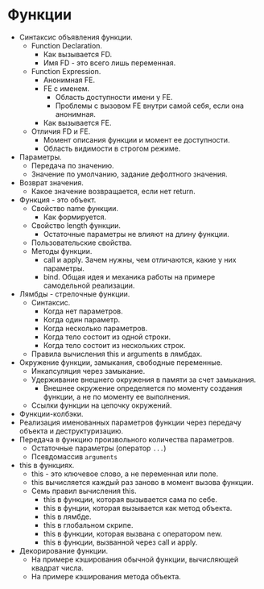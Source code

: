 # Функции

* Синтаксис объявления функции.
  * Function Declaration.
    * Как вызывается FD.
    * Имя FD - это всего лишь переменная.
  * Function Expression.
    * Анонимная FE.
    * FE с именем.
      * Область доступности имени у FE.
      * Проблемы с вызовом FE внутри самой себя, если она анонимная.
    * Как вызывается FE.
  * Отличия FD и FE.
    * Момент описания функции и момент ее доступности.
    * Область видимости в строгом режиме.
* Параметры.
  * Передача по значению.
  * Значение по умолчанию, задание дефолтного значения.
* Возврат значения.
  * Какое значение возвращается, если нет return.
* Функция - это объект.
  * Свойство name функции.
    * Как формируется.
  * Свойство length функции.
    * Остаточные параметры не влияют на длину функции.
  * Пользовательские свойства.
  * Методы функции.
    * call и apply. Зачем нужны, чем отличаются, какие у них параметры.
    * bind. Общая идея и механика работы на примере самодельной реализации.
* Лямбды - стрелочные функции.
  * Синтаксис.
    * Когда нет параметров.
    * Когда один параметр.
    * Когда несколько параметров.
    * Когда тело состоит из одной строки.
    * Когда тело состоит из нескольких строк.
  * Правила вычисления this и arguments в лямбдах.
* Окружение функции, замыкания, свободные переменные.
  * Инкапсуляция через замыкание.
  * Удерживание внешнего окружения в памяти за счет замыкания.
    * Внешнее окружение определяется по моменту создания функции, а не по моменту ее выполнения.
  * Ссылки функции на цепочку окружений.
* Функции-колбэки.
* Реализация именованных параметров функции через передачу объекта и деструктуризацию.
* Передача в функцию произвольного количества параметров.
  * Остаточные параметры (оператор `...`)
  * Псевдомассив `arguments`
* this в функциях.
  * this - это ключевое слово, а не переменная или поле.
  * this вычисляется каждый раз заново в момент вызова функции.
  * Семь правил вычисления this.
    * this в функции, которая вызывается сама по себе.
    * this в фунции, которая вызывается как метод объекта.
    * this в лямбде.
    * this в глобальном скрипе.
    * this в функции, которая вызвана с оператором new.
    * this в функции, вызванной через call и apply.
* Декорирование функции.
  * На примере кэширования обычной функции, вычисляющей квадрат числа.
  * На примере кэширования метода объекта.